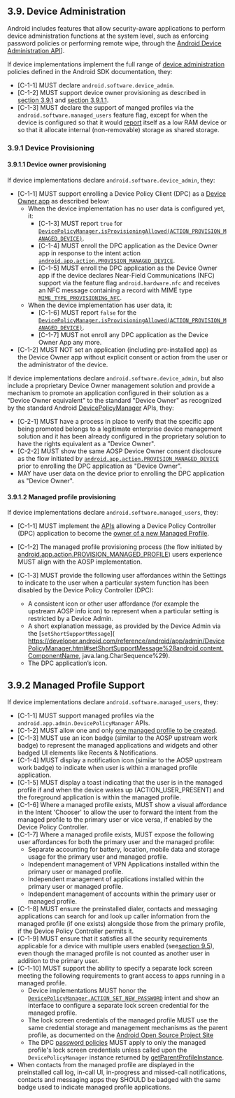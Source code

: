 ## 3.9\. Device Administration

Android includes features that allow security-aware applications to perform
device administration functions at the system level, such as enforcing password
policies or performing remote wipe, through the
[Android Device Administration API](http://developer.android.com/guide/topics/admin/device-admin.html)].

If device implementations implement the full range of [device administration](
http://developer.android.com/guide/topics/admin/device-admin.html)
policies defined in the Android SDK documentation, they:

*   [C-1-1] MUST declare `android.software.device_admin`.
*   [C-1-2] MUST support device owner provisioning as described in
    [section 3.9.1](#3_9_1_device_provisioning) and
    [section 3.9.1.1](#3_9_1_1_device_owner_provisioning).
*   [C-1-3] MUST declare the support of manged profiles via the
    `android.software.managed_users` feature flag, except for when the device is
    configured so that it would [report](
    http://developer.android.com/reference/android/app/ActivityManager.html#isLowRamDevice%28%29)
    itself as a low RAM device or so that it allocate internal (non-removable)
    storage as shared storage.

### 3.9.1 Device Provisioning

#### 3.9.1.1 Device owner provisioning

If device implementations declare `android.software.device_admin`, they:

*   [C-1-1] MUST support enrolling a Device Policy Client (DPC) as a
    [Device Owner app](
    http://developer.android.com/reference/android/app/admin/DevicePolicyManager.html#isDeviceOwnerApp%28java.lang.String%29)
    as described below:
    *   When the device implementation has no user data is configured yet, it:
        *    [C-1-3] MUST report `true` for [`DevicePolicyManager.isProvisioningAllowed(ACTION_PROVISION_MANAGED_DEVICE)`](https://developer.android.com/reference/android/app/admin/DevicePolicyManager.html\#isProvisioningAllowed\(java.lang.String\)).
        *    [C-1-4] MUST enroll the DPC application as the Device Owner app in
             response to the intent action [`android.app.action.PROVISION_MANAGED_DEVICE`](http://developer.android.com/reference/android/app/admin/DevicePolicyManager.html#ACTION_PROVISION_MANAGED_DEVICE).
        *    [C-1-5] MUST enroll the DPC application as the Device Owner app if the
             device declares Near-Field Communications (NFC) support via the feature
             flag `android.hardware.nfc` and receives an NFC message containing a
             record with MIME type [`MIME_TYPE_PROVISIONING_NFC`](https://developer.android.com/reference/android/app/admin/DevicePolicyManager.html#MIME_TYPE_PROVISIONING_NFC).
    *   When the device implementation has user data, it:
        *    [C-1-6] MUST report `false` for the [`DevicePolicyManager.isProvisioningAllowed(ACTION_PROVISION_MANAGED_DEVICE)`](https://developer.android.com/reference/android/app/admin/DevicePolicyManager.html\#isProvisioningAllowed\(java.lang.String\)).
        *    [C-1-7] MUST not enroll any DPC application as the Device Owner App
             any more.
*   [C-1-2] MUST NOT set an application (including pre-installed app) as the
    Device Owner app without explicit consent or action from the user or the
    administrator of the device.

If device implementations declare `android.software.device_admin`, but also
include a proprietary Device Owner management solution and provide a mechanism
to promote an application configured in their solution as a "Device Owner
equivalent" to the standard "Device Owner" as recognized by the standard Android
[DevicePolicyManager](
http://developer.android.com/reference/android/app/admin/DevicePolicyManager.html)
APIs, they:

*    [C-2-1] MUST have a process in place to verify that the specific app
     being promoted belongs to a legitimate enterprise device management
     solution and it has been already configured in the proprietary solution
     to have the rights equivalent as a "Device Owner".
*    [C-2-2] MUST show the same AOSP Device Owner consent disclosure as the
     flow initiated by [`android.app.action.PROVISION_MANAGED_DEVICE`](http://developer.android.com/reference/android/app/admin/DevicePolicyManager.html#ACTION_PROVISION_MANAGED_DEVICE)
     prior to enrolling the DPC application as "Device Owner".
*    MAY have user data on the device prior to enrolling the DPC application
     as "Device Owner".

#### 3.9.1.2 Managed profile provisioning

If device implementations declare `android.software.managed_users`, they:

*   [C-1-1] MUST implement the [APIs](http://developer.android.com/reference/android/app/admin/DevicePolicyManager.html#ACTION_PROVISION_MANAGED_PROFILE)
allowing a Device Policy Controller (DPC) application to become the
[owner of a new Managed Profile](http://developer.android.com/reference/android/app/admin/DevicePolicyManager.html#isProfileOwnerApp%28java.lang.String%29).

*   [C-1-2] The managed profile provisioning process (the flow initiated by
[android.app.action.PROVISION_MANAGED_PROFILE](
http://developer.android.com/reference/android/app/admin/DevicePolicyManager.html#ACTION_PROVISION_MANAGED_PROFILE))
users experience MUST align with the AOSP implementation.

*   [C-1-3] MUST provide the following user affordances within the Settings to
    indicate to the user when a particular system function has been disabled by
    the Device Policy Controller (DPC):
    *   A consistent icon or other user affordance (for example the upstream
        AOSP info icon) to represent when a particular setting is restricted by
        a Device Admin.
    *   A short explanation message, as provided by the Device Admin via the
        [`setShortSupportMessage`](
        https://developer.android.com/reference/android/app/admin/DevicePolicyManager.html#setShortSupportMessage%28android.content.ComponentName, java.lang.CharSequence%29).
    *   The DPC application’s icon.

## 3.9.2 Managed Profile Support

If device implementations declare `android.software.managed_users`, they:

*   [C-1-1] MUST support managed profiles via the `android.app.admin.DevicePolicyManager`
    APIs.
*   [C-1-2] MUST allow one and only [one managed profile to be created](http://developer.android.com/reference/android/app/admin/DevicePolicyManager.html#ACTION_PROVISION_MANAGED_PROFILE).
*   [C-1-3] MUST use an icon badge (similar to the AOSP upstream work badge) to
    represent the managed applications and widgets and other badged UI elements
    like Recents &amp; Notifications.
*   [C-1-4] MUST display a notification icon (similar to the AOSP upstream work
    badge) to indicate when user is within a managed profile application.
*   [C-1-5] MUST display a toast indicating that the user is in the managed
    profile if and when the device wakes up (ACTION_USER_PRESENT) and the
    foreground application is within the managed profile.
*   [C-1-6] Where a managed profile exists, MUST show a visual affordance in the
    Intent 'Chooser' to allow the user to forward the intent from the managed
    profile to the primary user or vice versa, if enabled by the Device Policy
    Controller.
*   [C-1-7] Where a managed profile exists, MUST expose the following user
    affordances for both the primary user and the managed profile:
    *   Separate accounting for battery, location, mobile data and storage usage
        for the primary user and managed profile.
    *   Independent management of VPN Applications installed within the primary
        user or managed profile.
    *   Independent management of applications installed within the primary user
        or managed profile.
    *   Independent management of accounts within the primary user or managed
        profile.
*   [C-1-8] MUST ensure the preinstalled dialer, contacts and messaging
    applications can search for and look up caller information from the managed
    profile (if one exists) alongside those from the primary profile, if the
    Device Policy Controller permits it.
*   [C-1-9] MUST ensure that it satisfies all the security requirements
    applicable for a device with multiple users enabled
    (see[section 9.5](#9_5_multi-user_support)), even though the managed profile
    is not counted as another user in addition to the primary user.
*   [C-1-10] MUST support the ability to specify a separate lock screen meeting
    the following requirements to grant access to apps running in a managed
    profile.
    *   Device implementations MUST honor the
        [`DevicePolicyManager.ACTION_SET_NEW_PASSWORD`](https://developer.android.com/reference/android/app/admin/DevicePolicyManager.html#ACTION_SET_NEW_PASSWORD)
        intent and show an interface to configure a separate lock screen
        credential for the managed profile.
    *   The lock screen credentials of the managed profile MUST use the same
        credential storage and management mechanisms as the parent profile,
        as documented on the
        [Android Open Source Project Site](http://source.android.com/security/authentication/index.html)
    *   The DPC [password policies](https://developer.android.com/guide/topics/admin/device-admin.html#pwd)
        MUST apply to only the managed profile's lock screen credentials unless
        called upon the `DevicePolicyManager` instance returned by
        <a href="https://developer.android.com/reference/android/app/admin/DevicePolicyManager.html#getParentProfileInstance%28android.content.ComponentName%29">getParentProfileInstance</a>.
*   When contacts from the managed profile are displayed
    in the preinstalled call log, in-call UI, in-progress and missed-call
    notifications, contacts and messaging apps they SHOULD be badged with the
    same badge used to indicate managed profile applications.
